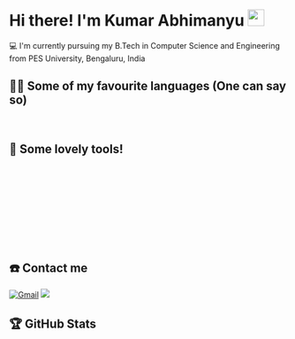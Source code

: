 # Hi there! I'm Kumar Abhimanyu <img src="https://raw.githubusercontent.com/iampavangandhi/iampavangandhi/master/gifs/Hi.gif" width=30>

<p align="left">💻 I'm currently pursuing my B.Tech in Computer Science and Engineering from PES University, Bengaluru, India </p>

## 👨‍💻 Some of my favourite languages (One can say so)

<a href=""><img alt="" src="https://img.shields.io/badge/Python-FFD43B?style=for-the-badge&logo=python&logoColor=blue" /></a>
<a href=""><img alt="" src="https://img.shields.io/badge/C-00599C?style=for-the-badge&logo=c&logoColor=white" /></a>
<a href=""><img alt="" src="https://img.shields.io/badge/HTML-239120?style=for-the-badge&logo=html5&logoColor=white" /></a>
<a href=""><img alt="" src="https://img.shields.io/badge/JavaScript-F7DF1E?style=for-the-badge&logo=javascript&logoColor=black" /></a>
<a href=""><img alt="" src="https://img.shields.io/badge/java-%23ED8B00.svg?style=for-the-badge&logo=java&logoColor=black" /></a>

## 🔧 Some lovely tools!

<a href=""><img alt="" src="https://img.shields.io/badge/react_native-%2320232a.svg?style=for-the-badge&logo=react&logoColor=%2361DAFB" /></a>
<a href=""><img alt="" src="https://img.shields.io/badge/Git-F05032?style=for-the-badge&logo=git&logoColor=white" /></a>
<a href=""><img alt="" src="https://img.shields.io/badge/GitHub-100000?style=for-the-badge&logo=github&logoColor=white" /></a>

<a href=""><img alt="" src="https://img.shields.io/badge/Visual_Studio_Code-0078D4?style=for-the-badge&logo=visual%20studio%20code&logoColor=white" /></a>
<a href=""><img alt="" src="https://img.shields.io/badge/Colab-F9AB00?style=for-the-badge&logo=googlecolab&color=525252" /></a>
<a href=""><img alt="" src="https://img.shields.io/badge/conda-342B029.svg?&style=for-the-badge&logo=anaconda&logoColor=white" /></a>
<a href=""><img alt="" src="https://img.shields.io/badge/Jupyter-F37626.svg?&style=for-the-badge&logo=Jupyter&logoColor=white" /></a>

<a href=""><img alt="" src="https://img.shields.io/badge/MySQL-00000F?style=for-the-badge&logo=mysql&logoColor=white" /></a>
<a href=""><img alt="" src="https://img.shields.io/badge/MongoDB-4EA94B?style=for-the-badge&logo=mongodb&logoColor=white" /></a>

<a href=""><img alt="" src="https://img.shields.io/badge/Microsoft_Office-D83B01?style=for-the-badge&logo=microsoft-office&logoColor=white" /></a>
<a href=""><img alt="" src="https://img.shields.io/badge/Canva-%2300C4CC.svg?&style=for-the-badge&logo=Canva&logoColor=white" /></a>
<a href=""><img alt="" src="https://img.shields.io/badge/figma-%23F24E1E.svg?style=for-the-badge&logo=figma&logoColor=white" /></a>

<a href=""><img alt="" src="https://img.shields.io/badge/windows%20terminal-4D4D4D?style=for-the-badge&logo=windows%20terminal&logoColor=white" /></a>
<a href=""><img alt="" src="https://img.shields.io/badge/VMware-231f20?style=for-the-badge&logo=VMware&logoColor=white" /></a>

## ☎️ Contact me

<a href = "mailto:kumar.abhimanyu.pes@gmail.com?subject=From your Github Profile" ><img alt="Gmail" src="https://img.shields.io/badge/Gmail-D14836?style=for-the-badge&logo=gmail&logoColor=white" /></a>
<a href = "https://www.linkedin.com/in/kumar-abhimanyu-a2b44a1b9/" ><img src="https://img.shields.io/badge/linkedin%20-%230077B5.svg?&style=for-the-badge&logo=linkedin&logoColor=white"/><a>
 
 ## 🏆 GitHub Stats

<img alt="" src="https://github-profile-summary-cards.vercel.app/api/cards/profile-details?username=Kumar-Abhimanyu&theme=github_dark" />

<img alt="" align="left" src="http://github-profile-summary-cards.vercel.app/api/cards/repos-per-language?username=Kumar-Abhimanyu&theme=github_dark" />

<img alt="" align="left" src="http://github-profile-summary-cards.vercel.app/api/cards/most-commit-language?username=Kumar-Abhimanyu&theme=github_dark" />

<img alt="" align="left" src="http://github-profile-summary-cards.vercel.app/api/cards/stats?username=Kumar-Abhimanyu&theme=github_dark" />

<img alt="" src="http://github-profile-summary-cards.vercel.app/api/cards/productive-time?username=Kumar-Abhimanyu&theme=github_dark&utcOffset=8" />
